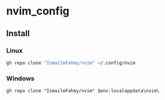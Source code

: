 # nvim_config

## Install
### Linux
```bash
gh repo clone "IsmailmFahmy/nvim" ~/.config/nvim
```
### Windows

```pwsh
gh repo clone "IsmailmFahmy/nvim" $env:localappdata\nvim\
```
